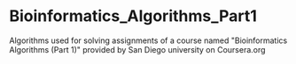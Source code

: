 Bioinformatics_Algorithms_Part1
===============================

Algorithms used for solving assignments of a course named "Bioinformatics Algorithms (Part 1)" provided by San Diego university on Coursera.org
